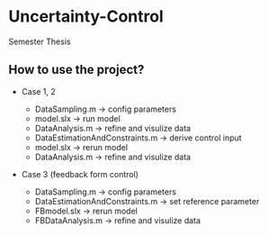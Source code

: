# Uncertainty-Control
Semester Thesis

## How to use the project?
- Case 1, 2
    - DataSampling.m                    -> config parameters 
    - model.slx                         -> run model
    - DataAnalysis.m                    -> refine and visulize data 
    - DataEstimationAndConstraints.m    -> derive control input
    - model.slx                         -> rerun model
    - DataAnalysis.m                    -> refine and visulize data 

- Case 3 (feedback form control)
    - DataSampling.m                    -> config parameters 
    - DataEstimationAndConstraints.m    -> set reference parameter
    - FBmodel.slx                         -> rerun model
    - FBDataAnalysis.m                    -> refine and visulize data 